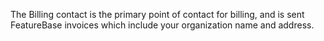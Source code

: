 The Billing contact is the primary point of contact for billing, and is sent FeatureBase invoices which include your organization name and address.
